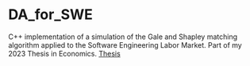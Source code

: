 # DA_for_SWE
C++ implementation of a simulation of the Gale and Shapley matching algorithm applied to the Software Engineering Labor Market.
Part of my 2023 Thesis in Economics. [Thesis](https://www.linkedin.com/posts/gnuriyev_enhancing-the-swe-labor-market-a-daa-approach-activity-7063743910111535104-7SAP)
